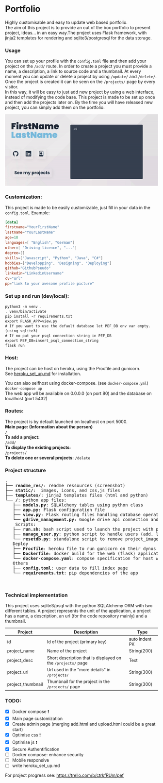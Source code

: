 # Portfolio

Highly customisable and easy to update web based portfolio.  
The aim of this project is to provide an out of the box portfolio to present project, ideas... in an easy way.The project uses Flask framework, with jinja2 templates for rendering and sqlite3/postgresql for the data storage.  

### Usage

You can set up your profile with the `config.toml` file and then add your project on the `/add/` route.
In order to create a project you must provide a name, a description, a link to source code and a thumbnail. At every moment you can update or delete a project by using `/update/` and `/delete/`. Once the project is created it can be seen on the `/projects/` page by every visitor.  
In this way, it will be easy to just add new project by using a web interface, instead of modifying the code base.
This project is made to be set up once and then add the projects later on. By the time you will have released new project, you can simply add them on the portfolio.  

<p align="center">
<img src="readme_res/pef.gif" width=700> 
</p>

### Customization:

This project is made to be easily customizable, just fill in your data in the `config.toml`.
Example:
```toml
[data]
firstname="YourFirstName"
lastname="YourLastName"
age=18
languages=[ "English", "German"]
other=[ "Driving licence", "..."]
degree=[]
skills=["Javascript", "Python", "Java", "C#"]
hobbies=["Developping", "Designing", "Deploying"]
github="GithubPseudo"
linkedin="LinkedinUsername"
cv="url"
pp="link to your awesome profile picture"

```

### Set up and run (dev/local):
```
python3 -m venv .
. venv/bin/activate
pip install -r requirements.txt
export FLASK_APP=view.py
# If you want to use the default database let PEF_DB env var empty. (using sqlite3)
# If no put your psql connection string in PEF_DB
export PEF_DB=insert_psql_connection_string
flask run
```

### Host:

The project can be host on heroku, using the Procfile and gunicorn.  
See [heroku_set_up.md](heroku_set_up.md) for installation.


You can also selfhost using docker-compose. (see `docker-compose.yml`)  
```docker-compose up```  
The web app wll be available on 0.0.0.0 (on port 80)
and the database on localhost (port 5432)

### Routes:

The project is by default launched on localhost on port 5000.  
**Main page: (Information about the person)**  
`/`  
**To add a project:**  
`/add/`  
**To display the existing projects:**  
`/projects/`  
**To delete one or several projects:**
`/delete`

### Project structure
<pre>
.  
├── <b>readme_res/</b>: readme ressources (screenshot)  
├── <b>static/</b>:  images, icons, and css,js files  
├── <b>templates/</b>: jinja2 templates files (html and python)  
└── <b>/</b>: python app files:  
   ├── <b>models.py</b>: SQLAlchemy tables using python class  
   ├── <b>app.py</b>: Flask configuration file 
   ├── <b>view.py</b>: Flask routing files handling database operations  
   └── <b>gdrive_management.py</b>: Google drive api connection and operations
    Scripts:
   ├── <b>run.sh</b>: bash script used to launch the project with python venv  
   ├── <b>manage_user.py</b>: python script to handle users (add, list, remove)
   └── <b>resetdb.py</b>: standalone script to remove project_images and database content
   Deploy
   ├── <b>Procfile</b>: heroku file to run gunicorn on their dynos
   ├── <b>Dockerfile</b>: docker build for the web (flask) application
   └── <b>docker-compose.yaml</b>: compose specification for host with container
   Others
   ├── <b>config.toml</b>: user data to fill index page
   └── <b>requirements.txt</b>: pip dependencies of the app
   

</pre>


### Technical implementation

This project uses sqlite3/psql with the python SQLAlchemy ORM with two different tables.
A project represents the unit of the application, a project has a name, a description, an url (for the code repository mainly) and a thumbnail. 

| Project        | Description                                                  | Type           |
|----------------|--------------------------------------------------------------|----------------|
| id             | Id of the project (primary key)                              | auto indent PK |
| project_name   | Name of the project                                          | String(200)    |
| project_desc    | Short description that is displayed on the `/projects/` page | Text           |
| project_url    | Url used in the "more details" in `/projects/`         | String(300)    |
| project_thumbnail | Thumbnail for the project in the `/projects/` page  | String(300) |

### TODO:  
- [x] Docker compose  :exclamation:
- [x] Main page customization
- [x] Create admin page (merging add.html and upload.html could be a great start)
- [x] Optimise css :exclamation:
- [x] Optimise js :exclamation:
- [x] Secure Authentification
- [ ] Docker compose: enhance security
- [ ] Mobile responsive
- [ ] write heroku_set_up.md

For project progress see: https://trello.com/b/ctrkfRUm/pef
